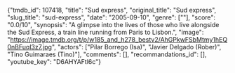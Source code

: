 {"tmdb_id": 107418, "title": "Sud express", "original_title": "Sud express", "slug_title": "sud-express", "date": "2005-09-10", "genre": [""], "score": "0.0/10", "synopsis": "A glimpse into the lives of those who live alongside the Sud Express, a train line running from Paris to Lisbon.", "image": "https://image.tmdb.org/t/p/w185_and_h278_bestv2/AhGPkwFSbMtmy1hEQ0nBFuql3z7.jpg", "actors": ["Pilar Borrego (Isa)", "Javier Delgado (Rober)", "Tino Guimaraes (Tino)"], "comments": [], "recommandations_id": [], "youtube_key": "D6AHYAFtl6c"}